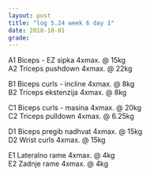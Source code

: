 ```yaml
---
layout: post
title: "log 5.24 week 6 day 1"
date: 2018-10-01
grade:
---
```


A1 Biceps - EZ sipka 4xmax. @ 15kg  
A2 Triceps pushdown 4xmax. @ 22kg     

B1 Biceps curls - incline 4xmax. @ 8kg     
B2 Triceps ekstenzija 4xmax. @ 8kg         

C1 Biceps curls - masina 4xmax. @ 20kg  
C2 Triceps pulldown 4xmax. @ 6.25kg  

D1 Biceps pregib nadhvat 4xmax. @ 15kg  
D2 Wrist curls 4xmax. @ 15kg  

E1 Lateralno rame 4xmax. @ 4kg  
E2 Zadnje rame 4xmax. @ 4kg  
